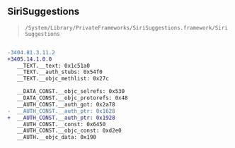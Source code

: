 ## SiriSuggestions

> `/System/Library/PrivateFrameworks/SiriSuggestions.framework/SiriSuggestions`

```diff

-3404.81.3.11.2
+3405.14.1.0.0
   __TEXT.__text: 0x1c51a0
   __TEXT.__auth_stubs: 0x54f0
   __TEXT.__objc_methlist: 0x27c

   __DATA_CONST.__objc_selrefs: 0x530
   __DATA_CONST.__objc_protorefs: 0x48
   __AUTH_CONST.__auth_got: 0x2a78
-  __AUTH_CONST.__auth_ptr: 0x1628
+  __AUTH_CONST.__auth_ptr: 0x1928
   __AUTH_CONST.__const: 0x6450
   __AUTH_CONST.__objc_const: 0xd2e0
   __AUTH.__objc_data: 0x190

```
